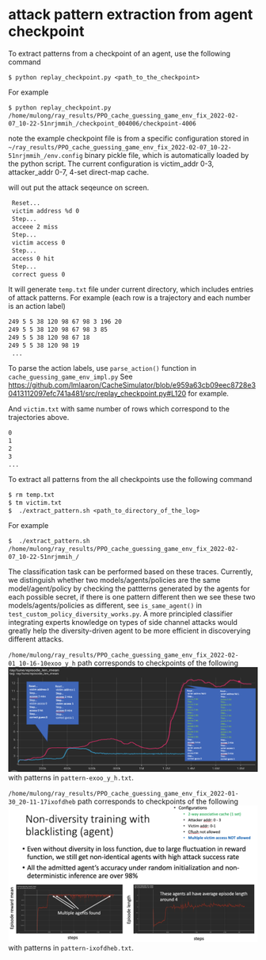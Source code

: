 # attack pattern extraction from agent checkpoint

To extract patterns from a checkpoint of an agent, use the following command
```
$ python replay_checkpoint.py <path_to_the_checkpoint>
```
For example
```
$ python replay_checkpoint.py /home/mulong/ray_results/PPO_cache_guessing_game_env_fix_2022-02-07_10-22-51nrjmmih_/checkpoint_004006/checkpoint-4006
```
note the example checkpoint file is from a specific configuration stored in ```~/ray_results/PPO_cache_guessing_game_env_fix_2022-02-07_10-22-51nrjmmih_/env.config``` binary pickle file, which is automatically loaded by the python script. The current configuration is victim_addr 0-3, attacker_addr 0-7, 4-set direct-map cache.

will out put the attack seqeunce on screen.  
```
 Reset... 
 victim address %d 0 
 Step... 
 acceee 2 miss 
 Step... 
 victim access 0 
 Step... 
 access 0 hit 
 Step... 
 correct guess 0 
```

It will generate `temp.txt` file under current directory, which includes entries of attack patterns. For example (each row is a trajectory and each number is an action label)

```
249 5 5 38 120 98 67 98 3 196 20  
249 5 5 38 120 98 67 98 3 85  
249 5 5 38 120 98 67 18  
249 5 5 38 120 98 19  
 ...
```
To parse the action labels, use ```parse_action()``` function in ```cache_guessing_game_env_impl.py```
See https://github.com/lmlaaron/CacheSimulator/blob/e959a63cb09eec8728e30413112097efc741a481/src/replay_checkpoint.py#L120 for example.

And `victim.txt` with same number of rows which correspond to the trajectories above.
```
0
1
2
3
...
```

To extract all patterns from the all checkpoints use the following command

```
$ rm temp.txt
$ tm victim.txt
$  ./extract_pattern.sh <path_to_directory_of_the_log>
```
For example

```
$  ./extract_pattern.sh /home/mulong/ray_results/PPO_cache_guessing_game_env_fix_2022-02-07_10-22-51nrjmmih_/
```


The classification task can be performed based on these traces. Currently, we distinguish whether two models/agents/policies are the same model/agent/policy by checking the pattterns generated by the agents for each possible secret, if there is one pattern different then we see these two models/agents/policies as different, see `is_same_agent()` in `test_custom_policy_diversity_works.py`. A more principled classifier integrating experts knowledge on types of side channel attacks would greatly help the diversity-driven agent to be more efficient in discoverying different attacks. 

`/home/mulong/ray_results/PPO_cache_guessing_game_env_fix_2022-02-01_10-16-10exoo_y_h` path corresponds to checkpoints of the following ![](fig/diversity.png) with patterns in `pattern-exoo_y_h.txt`.

`/home/mulong/ray_results/PPO_cache_guessing_game_env_fix_2022-01-30_20-11-17ixofdheb` path corresponds to checkpoints of the following ![](fig/non-diversity.png) with patterns in `pattern-ixofdheb.txt`.
